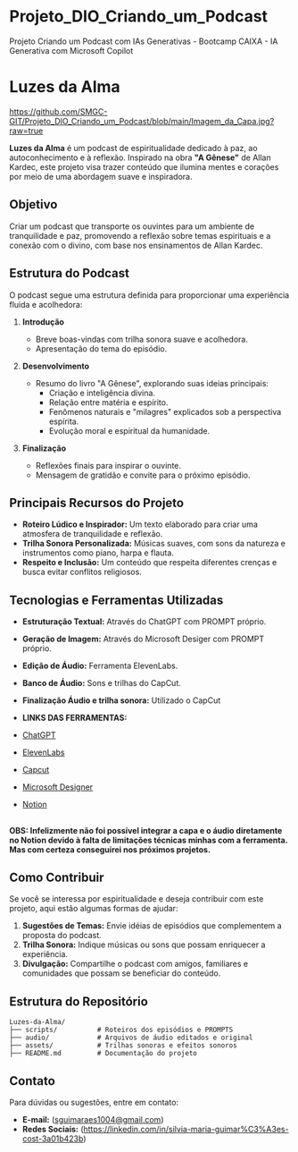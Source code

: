 # Projeto_DIO_Criando_um_Podcast
Projeto Criando um Podcast com IAs Generativas - Bootcamp CAIXA - IA Generativa com Microsoft Copilot
# Luzes da Alma


https://github.com/SMGC-GIT/Projeto_DIO_Criando_um_Podcast/blob/main/Imagem_da_Capa.jpg?raw=true

**Luzes da Alma** é um podcast de espiritualidade dedicado à paz, ao autoconhecimento e à reflexão. Inspirado na obra **"A Gênese"** de Allan Kardec, este projeto visa trazer conteúdo que ilumina mentes e corações por meio de uma abordagem suave e inspiradora.

## Objetivo

Criar um podcast que transporte os ouvintes para um ambiente de tranquilidade e paz, promovendo a reflexão sobre temas espirituais e a conexão com o divino, com base nos ensinamentos de Allan Kardec.

## Estrutura do Podcast

O podcast segue uma estrutura definida para proporcionar uma experiência fluida e acolhedora:

1. **Introdução**
   - Breve boas-vindas com trilha sonora suave e acolhedora.
   - Apresentação do tema do episódio.

2. **Desenvolvimento**
   - Resumo do livro "A Gênese", explorando suas ideias principais:
     - Criação e inteligência divina.
     - Relação entre matéria e espírito.
     - Fenômenos naturais e "milagres" explicados sob a perspectiva espírita.
     - Evolução moral e espiritual da humanidade.

3. **Finalização**
   - Reflexões finais para inspirar o ouvinte.
   - Mensagem de gratidão e convite para o próximo episódio.

## Principais Recursos do Projeto

- **Roteiro Lúdico e Inspirador:** Um texto elaborado para criar uma atmosfera de tranquilidade e reflexão.
- **Trilha Sonora Personalizada:** Músicas suaves, com sons da natureza e instrumentos como piano, harpa e flauta.
- **Respeito e Inclusão:** Um conteúdo que respeita diferentes crenças e busca evitar conflitos religiosos.

## Tecnologias e Ferramentas Utilizadas

- **Estruturação Textual:** Através do ChatGPT com PROMPT próprio.
- **Geração de Imagem:** Através do Microsoft Desiger com PROMPT próprio.
- **Edição de Áudio:** Ferramenta ElevenLabs.
- **Banco de Áudio:** Sons e trilhas do CapCut.
- **Finalização Áudio e trilha sonora:** Utilizado o CapCut
  
- **LINKS DAS FERRAMENTAS:**
- [ChatGPT](https://chat.openai.com/) 
- [ElevenLabs](https://beta.elevenlabs.io/)
- [Capcut](https://www.capcut.com/pt-br/)
- [Microsoft Designer](https://designer.microsoft.com/)
- [Notion](https://www.notion.so/PODCAST-17e28d53b8a38037bd72d19609576b18)

##
**OBS: Infelizmente não foi possível integrar a capa e o áudio diretamente no Notion devido à falta de limitações técnicas minhas com a ferramenta. Mas com certeza conseguirei nos próximos projetos.**


## Como Contribuir

Se você se interessa por espiritualidade e deseja contribuir com este projeto, aqui estão algumas formas de ajudar:

1. **Sugestões de Temas:** Envie idéias de episódios que complementem a proposta do podcast.
2. **Trilha Sonora:** Indique músicas ou sons que possam enriquecer a experiência.
3. **Divulgação:** Compartilhe o podcast com amigos, familiares e comunidades que possam se beneficiar do conteúdo.

## Estrutura do Repositório

```
Luzes-da-Alma/
├── scripts/          # Roteiros dos episódios e PROMPTS
├── audio/            # Arquivos de áudio editados e original
├── assets/           # Trilhas sonoras e efeitos sonoros
├── README.md         # Documentação do projeto
```

## Contato

Para dúvidas ou sugestões, entre em contato:
- **E-mail:** (sguimaraes1004@gmail.com)
- **Redes Sociais:** (https://linkedin.com/in/silvia-maria-guimar%C3%A3es-cost-3a01b423b)
